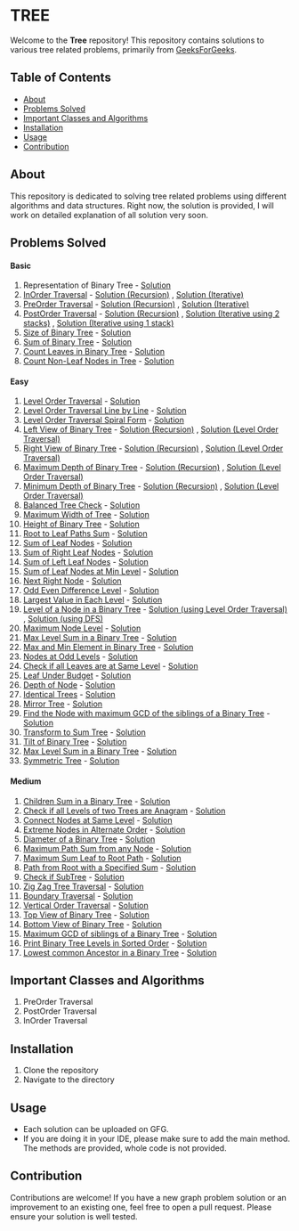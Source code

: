 # TREE
Welcome to the **Tree** repository! This repository contains solutions to various tree related problems, primarily from [GeeksForGeeks](https://geeksforgeeks.org).

## Table of Contents

- [About](#about)
- [Problems Solved](#problems-solved)
- [Important Classes and Algorithms](#important-classes-and-algorithms)
- [Installation](#installation)
- [Usage](#usage)
- [Contribution](#contribution)

## About
This repository is dedicated to solving tree related problems using different algorithms and data structures. Right now, the solution is provided, I will work on detailed explanation of all solution very soon.

## Problems Solved

#### Basic

1. Representation of Binary Tree - [Solution](./Basic/RepresentationOfBinaryTree.java)
2. [InOrder Traversal](https://www.geeksforgeeks.org/problems/inorder-traversal/1) - [Solution (Recursion)](./Basic/InOrder%20Traversal/Recursion.java) , [Solution (Iterative)](./Basic/InOrder%20Traversal/Iterative.java)
3. [PreOrder Traversal](https://www.geeksforgeeks.org/problems/preorder-traversal/1) - [Solution (Recursion)](./Basic/PreOrder%20Traversal/Recursion.java) , [Solution (Iterative)](./Basic/PreOrder%20Traversal/Iterative.java)
4. [PostOrder Traversal](https://www.geeksforgeeks.org/problems/postorder-traversal/1) - [Solution (Recursion)](./Basic/PostOrder%20Traversal/Recursion.java) , [Solution (Iterative using 2 stacks)](./Basic/PostOrder%20Traversal/Iterative.java) , [Solution (Iterative using 1 stack)](./Basic/PostOrder%20Traversal/Iterative2.java)
5. [Size of Binary Tree](https://www.geeksforgeeks.org/problems/size-of-binary-tree/1) - [Solution](./Basic/SizeOfBinaryTree.java)
6. [Sum of Binary Tree](https://www.geeksforgeeks.org/problems/sum-of-binary-tree/1) - [Solution](./Basic/SumOfBinaryTree.java)
7. [Count Leaves in Binary Tree](https://www.geeksforgeeks.org/problems/count-leaves-in-binary-tree/1) - [Solution](./Basic/CountLeaves.java)
8. [Count Non-Leaf Nodes in Tree](https://www.geeksforgeeks.org/problems/count-non-leaf-nodes-in-tree/1) - [Solution](./Basic/CountNonLeaf.java)

#### Easy

1. [Level Order Traversal](https://www.geeksforgeeks.org/problems/level-order-traversal/1) - [Solution](./Easy/LevelOrderTraversal.java)
2. [Level Order Traversal Line by Line](https://www.geeksforgeeks.org/problems/level-order-traversal-line-by-line/1) - [Solution](./Easy/LevelOrderTraversalLineByLine.java)
3. [Level Order Traversal Spiral Form](https://www.geeksforgeeks.org/problems/level-order-traversal-in-spiral-form/1) - [Solution](./Easy/LevelOrderTraversalSpiralForm.java)
4. [Left View of Binary Tree](https://www.geeksforgeeks.org/problems/left-view-of-binary-tree/1) - [Solution (Recursion)](./Easy/Left%20View%20of%20Binary%20Tree/usingLevelOrderTraversal.java) , [Solution (Level Order Traversal)](./Easy/Left%20View%20of%20Binary%20Tree/usingLevelOrderTraversal.java)
5. [Right View of Binary Tree](https://www.geeksforgeeks.org/problems/right-view-of-binary-tree/1) - [Solution (Recursion)](./Easy/Right%20View%20of%20Binary%20Tree/usingRecursion.java) , [Solution (Level Order Traversal)](./Easy/Right%20View%20of%20Binary%20Tree/usingLevelOrderTraversal.java)
6. [Maximum Depth of Binary Tree](https://www.geeksforgeeks.org/problems/maximum-depth-of-binary-tree/1) - [Solution (Recursion)](./Easy/Maximum%20Depth%20Of%20Binary%20Tree/usingRecursion.java) , [Solution (Level Order Traversal)](./Easy/Maximum%20Depth%20Of%20Binary%20Tree/usingLevelOrderTraversal.java)
7. [Minimum Depth of Binary Tree](https://www.geeksforgeeks.org/problems/minimum-depth-of-a-binary-tree/1) - [Solution (Recursion)](./Easy/Minimum%20Depth%20of%20Binary%20Tree/usingRecursion.java) , [Solution (Level Order Traversal)](./Easy/Minimum%20Depth%20of%20Binary%20Tree/usingLevelOrderTraversal.java)
8. [Balanced Tree Check](https://www.geeksforgeeks.org/problems/check-for-balanced-tree/1) - [Solution](./Easy/BalancedTreeCheck.java)
9. [Maximum Width of Tree](https://www.geeksforgeeks.org/problems/maximum-width-of-tree/1) - [Solution](./Easy/MaximumWidthOfTree.java)
10. [Height of Binary Tree](https://www.geeksforgeeks.org/problems/height-of-binary-tree/1) - [Solution](./Easy/HeightOfBinaryTree.java)
11. [Root to Leaf Paths Sum](https://www.geeksforgeeks.org/problems/root-to-leaf-paths-sum/1) - [Solution](./Easy/RootsToLeafPathsSum.java)
12. [Sum of Leaf Nodes](https://www.geeksforgeeks.org/problems/sum-of-leaf-nodes/1) - [Solution](./Easy/SumOfLeafNodes.java)
13. [Sum of Right Leaf Nodes](https://www.geeksforgeeks.org/problems/sum-of-right-leaf-nodes/1) - [Solution](./Easy/SumOfRightLeafNode.java)
14. [Sum of Left Leaf Nodes](https://www.geeksforgeeks.org/problems/sum-of-left-leaf-nodes/1) - [Solution](./Easy/SumOfLeftLeafNodes.java)
15. [Sum of Leaf Nodes at Min Level](https://www.geeksforgeeks.org/problems/sum-of-leaf-nodes-at-min-level/1) - [Solution](./Easy/SumOfLeafNodesAtMinLevel.java)
16. [Next Right Node](https://www.geeksforgeeks.org/problems/next-right-node/1) - [Solution](./Easy/NextRightNode.java)
17. [Odd Even Difference Level](https://www.geeksforgeeks.org/problems/odd-even-level-difference/1) - [Solution](./Easy/OddEvenLevelDifference.java)
18. [Largest Value in Each Level](https://www.geeksforgeeks.org/problems/largest-value-in-each-level/1) - [Solution](./Easy/LargestValueInEachLevel.java)
19. [Level of a Node in a Binary Tree](https://www.geeksforgeeks.org/problems/level-of-a-node-in-binary-tree/1) - [Solution (using Level Order Traversal)](./Easy/Level%20of%20a%20Node%20in%20a%20Binary%20Tree/usingLevelOrderTraversal.java) , [Solution (using DFS)](./Easy/Level%20of%20a%20Node%20in%20a%20Binary%20Tree/usingDFS.java)
20. [Maximum Node Level](https://www.geeksforgeeks.org/problems/maximum-node-level/1) - [Solution](./Easy/MaximumNodeLevel.java)
21. [Max Level Sum in a Binary Tree](https://www.geeksforgeeks.org/problems/max-level-sum-in-binary-tree/1) - [Solution](./Easy/MaxLevelSumInBinaryTree.java)
22. [Max and Min Element in Binary Tree](https://www.geeksforgeeks.org/problems/max-and-min-element-in-binary-tree/1) - [Solution](./Easy/MaxAndMinElementInBinaryTree.java)
23. [Nodes at Odd Levels](https://www.geeksforgeeks.org/problems/nodes-at-odd-levels/1) - [Solution](./Easy/NodesAtOddLevel.java)
24. [Check if all Leaves are at Same Level](https://www.geeksforgeeks.org/problems/leaf-at-same-level/1) - [Solution](./Easy/LeavesAtSameLevel.java)
25. [Leaf Under Budget](https://www.geeksforgeeks.org/problems/leaf-under-budget/1) - [Solution](./Easy/LeafUnderBudget.java)
26. [Depth of Node](https://www.geeksforgeeks.org/problems/depth-of-node/1) - [Solution](./Easy/DepthOfNode.java)
27. [Identical Trees](https://www.geeksforgeeks.org/problems/determine-if-two-trees-are-identical/1) - [Solution](./Easy/IdenticalTrees.java)
28. [Mirror Tree](https://www.geeksforgeeks.org/problems/mirror-tree/1) - [Solution](./Easy/MirrorTree.java)
29. [Find the Node with maximum GCD of the siblings of a Binary Tree](https://www.geeksforgeeks.org/problems/find-the-node-with-maximum-gcd-of-the-siblings-of-a-binary-tree/1) - [Solution](./Easy/NodeWithMaximumGCD.java)
30. [Transform to Sum Tree](https://www.geeksforgeeks.org/problems/transform-to-sum-tree--170645/1)  - [Solution](./Easy/TransformToSumTree.java)
31. [Tilt of Binary Tree](https://www.geeksforgeeks.org/problems/tilt-of-binary-tree/1) - [Solution](./Easy/TiltOfBinaryTree.java)
32. [Max Level Sum in a Binary Tree](https://www.geeksforgeeks.org/problems/max-level-sum-in-binary-tree--170647/1) - [Solution](./Easy/MaxLevelSum.java)
33. [Symmetric Tree](https://www.geeksforgeeks.org/problems/symmetric-tree/1) - [Solution](./Easy/SymmetricTree.java)

#### Medium

1. [Children Sum in a Binary Tree](https://www.geeksforgeeks.org/problems/children-sum-parent/1) - [Solution](./Medium/ChildrenSumInBinaryTree.java)
2. [Check if all Levels of two Trees are Anagram](https://www.geeksforgeeks.org/problems/check-if-all-levels-of-two-trees-are-anagrams-or-not/1) - [Solution](./Medium/CheckLevelsAreAnagram.java)
3. [Connect Nodes at Same Level](https://www.geeksforgeeks.org/problems/connect-nodes-at-same-level/1) - [Solution](./Medium/ConnectNodesAtSameLevel.java)
4. [Extreme Nodes in Alternate Order](https://www.geeksforgeeks.org/problems/extreme-nodes-in-alternate-order/1) - [Solution](./Medium/ExtremeNodesInAlternateOrder.java)
5. [Diameter of a Binary Tree](https://www.geeksforgeeks.org/problems/diameter-of-binary-tree/1) - [Solution](./Medium/DiameterOfABinaryTree.java)
6. [Maximum Path Sum from any Node](https://www.geeksforgeeks.org/problems/maximum-path-sum-from-any-node/1) - [Solution](./Medium/MaximumPathSumFromAnyNode.java)
7. [Maximum Sum Leaf to Root Path](https://www.geeksforgeeks.org/problems/maximum-sum-leaf-to-root-path/1) - [Solution](./Medium/MaximumSumLeafToRootPath.java)
8. [Path from Root with a Specified Sum](https://www.geeksforgeeks.org/problems/paths-from-root-with-a-specified-sum/1) - [Solution](./Medium/PathFromRootWithASpecifiedSum.java)
9. [Check if SubTree](https://www.geeksforgeeks.org/problems/check-if-subtree/1) - [Solution](./Medium/CheckIfSubTree.java)
10. [Zig Zag Tree Traversal](https://www.geeksforgeeks.org/problems/zigzag-tree-traversal/1) - [Solution](./Medium/ZigZagTraversal.java)
11. [Boundary Traversal](https://www.geeksforgeeks.org/problems/boundary-traversal-of-binary-tree/1) - [Solution](./Medium/BoundaryTraversal.java)
12. [Vertical Order Traversal](https://www.geeksforgeeks.org/problems/print-a-binary-tree-in-vertical-order/1) - [Solution](./Medium/VerticalOrderTraversal.java)
13. [Top View of Binary Tree](https://www.geeksforgeeks.org/problems/top-view-of-binary-tree/1) - [Solution](./Medium/TopViewOfBinaryTree.java)
14. [Bottom View of Binary Tree](https://www.geeksforgeeks.org/problems/bottom-view-of-binary-tree/1) - [Solution](./Medium/BottomViewOfBinaryTree.java)
15. [Maximum GCD of siblings of a Binary Tree](https://www.geeksforgeeks.org/problems/maximum-gcd-of-siblings-of-a-binary-tree/1) - [Solution](./Medium/MaximumGCDofSiblingsOfABinaryTree.java)
16. [Print Binary Tree Levels in Sorted Order](https://www.geeksforgeeks.org/problems/print-binary-tree-levels-in-sorted-order3241/1) - [Solution](./Medium/PrintBinaryTreeLevelsInSortedOrder.java)
17. [Lowest common Ancestor in a Binary Tree](https://www.geeksforgeeks.org/problems/lowest-common-ancestor-in-a-binary-tree/1) - [Solution](./Medium/LowestCommonAncestor.java)

## Important Classes and Algorithms

1. PreOrder Traversal
2. PostOrder Traversal
3. InOrder Traversal
   
## Installation
1. Clone the repository
2. Navigate to the directory

## Usage
- Each solution can be uploaded on GFG.
- If you are doing it in your IDE, please make sure to add the main method. The methods are provided, whole code is not provided.

## Contribution
Contributions are welcome! If you have a new graph problem solution or an improvement to an existing one, feel free to open a pull request. Please ensure your solution is well tested.
